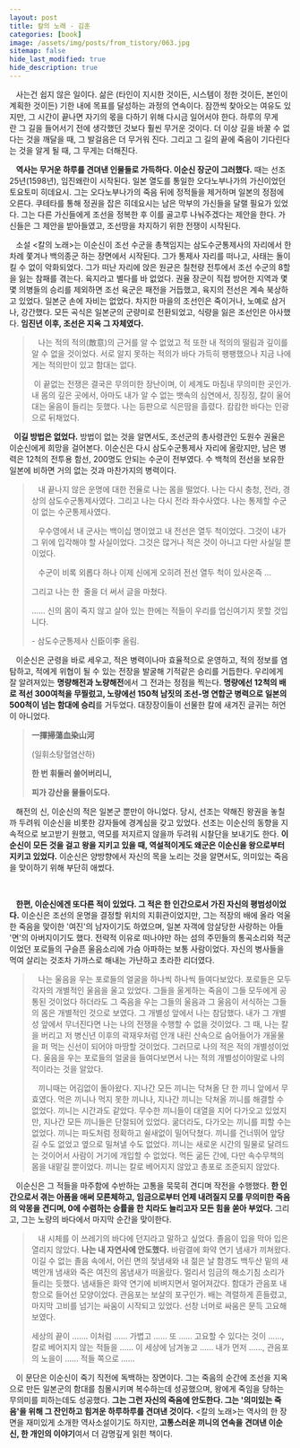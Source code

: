 ```yaml
---
layout: post
title: 칼의 노래 - 김훈
categories: [book]
image: /assets/img/posts/from_tistory/063.jpg
sitemap: false
hide_last_modified: true
hide_description: true
---
```





   사는건 쉽지 않은 일이다. 삶은 (타인이 지시한 것이든, 시스템이 정한 것이든, 본인이 계획한 것이든) 기한 내에 목표를 달성하는 과정의 연속이다. 잠깐씩 찾아오는 여유도 있지만, 그 시간이 끝나면 자기의 몫을 다하기 위해 다시금 일어서야 한다. 하루의 무게란 그 길을 들어서기 전에 생각했던 것보다 훨씬 무거운 것이다. 더 이상 길을 바꿀 수 없다는 것을 깨달을 때, 그 발걸음은 더 무거워 진다. 그리고 그 길의 끝에 죽음이 기다린다는 것을 알게 될 때, 그 무게는 더해진다.

  


   **역사는 무거운 하루를 견뎌낸 인물들로 가득하다. 이순신 장군이 그러했다.** 때는 선조 25년(1598년), 임진왜란이 시작된다. 일본 열도를 통일한 오다노부나가의 가신이었던 토요토미 히데요시. 그는 오다노부나가의 죽음 뒤에 정적들을 제거하며 일본의 정점에 오른다. 쿠테타를 통해 정권을 잡은 히데요시는 남은 막부의 가신들을 달랠 필요가 있었다. 그는 다른 가신들에게 조선을 정복한 후 이를 골고루 나눠주겠다는 제안을 한다. 가신들은 그 제안을 받아들였고, 조선땅을 차지하기 위한 전쟁이 시작된다. 

  


   소설 <칼의 노래\>는 이순신이 조선 수군을 총책임지는 삼도수군통제사의 자리에서 한차례 쫓겨나 백의종군 하는 장면에서 시작된다. 그가 통제사 자리를 떠나고, 사태는 돌이킬 수 없이 악화되었다. 그가 떠난 자리에 앉은 원균은 칠천량 전투에서 조선 수군의 8할을 잃는 참패를 겪는다. 육지라고 별다를 바 없었다. 권율 장군이 직접 방어한 지역과 몇몇 의병들의 승리를 제외하면 조선 육군은 패전을 거듭했고, 육지의 전선은 계속 북상하고 있었다. 일본군 손에 자비는 없었다. 차지한 마을의 조선인은 죽이거나, 노예로 삼거나, 강간했다. 모든 곡식은 일본군의 군량미로 전환되었고, 식량을 잃은 조선인은 아사했다. **임진년 이후, 조선은 지옥 그 자체였다.** 

  


>   나는 적의 적의(敵意)의 근거를 알 수 없었고 적 또한 내 적의의 떨림과 깊이를 알 수 없을 것이었다. 서로 알지 못하는 적의가 바다 가득히 팽팽했으나 지금 나에게는 적의만이 있고 함대는 없다. 
>
>   이 끝없는 전쟁은 결국은 무의미한 장난이며, 이 세계도 마침내 무의미한 곳인가. 내 몸의 깊은 곳에서, 아마도 내가 알 수 없는 뱃속의 심연에서, 징징징, 칼이 울어대는 울음이 들리는 듯했다. 나는 등판으로 식은땀을 흘렸다. 캄캄한 바다는 인광으로 뒤채었다.   


  **이길 방법은 없었다.** 방법이 없는 것을 알면서도, 조선군의 총사령관인 도원수 권율은 이순신에게 희망을 걸어본다. 이순신은 다시 삼도수군통제사 자리에 올랐지만, 남은 병력은 12척의 전투용 함선, 200명도 안되는 수군이 전부였다. 수 백척의 전선을 보유한 일본에 비하면 거의 없는 것과 마찬가지의 병력이다. 

  
>   내 끝나지 않은 운명에 대한 전율로 나는 몸을 떨었다. 나는 다시 충청, 전라, 경상의 삼도수군통제사였다. 그리고 나는 다시 전라 좌수사였다. 나는 통제할 수군이 없는 수군통제사였다. 
>
>   우수영에서 내 군사는 백이십 명이었고 내 전선은 열두 척이었다. 그것이 내가 그 위에 입각해야 할 사실이었다. 그것은 많거나 적은 것이 아니고 다만 사실일 뿐이었다. 
>
>   수군이 비록 외롭다 하나 이제 신에게 오히려 전선 열두 척이 있사온즉 ...
>
> 그리고 나는 한  줄을 더 써서 글을 마쳤다.
>
>...... 신의 몸이 죽지 않고 살아 있는 한에는 적들이 우리를 업신여기지 못할 것입니다.
>
> \- 삼도수군통제사 신臣이李 올림.

  


   이순신은 군령을 바로 세우고, 적은 병력이나마 효율적으로 운영하고, 적의 정보를 염탐하고, 적에게 위협이 될 수 있는 전장을 발굴해 기적같은 승리를 거듭한다. 우리에게 잘 알려져있는 **명량해전과 노량해전**에서 그 전과는 정점을 찍는다. **명량에선 12척의 배로 적선 300여척을 무찔렀고, 노량에선 150척 남짓의 조선-명 연합군 병력으로 일본의 500척이 넘는 함대에 승리**를 거두었다. 대장장이들이 선물한 칼에 새겨진 글귀는 허언이 아니었다.

  


> **一揮掃蕩血染山河**
>
> (일휘소탕혈염산하)
>
> **한 번 휘둘러 쓸어버리니,**
>
> **피가 강산을 물들이도다.**

  
   해전의 신, 이순신의 적은 일본군 뿐만이 아니었다. 당시, 선조는 약해진 왕권을 놓칠까 두려워 이순신을 비롯한 강자들에 경계심을 갖고 있었다. 선조는 이순신의 동향을 지속적으로 보고받기 원했고, 역모를 저지르지 않을까 두려워 시찰단을 보내기도 한다. **이순신이 모든 것을 걸고 왕을 지키고 있을 때, 역설적이게도 왜군은 이순신을 왕으로부터 지키고 있었다.** 이순신은 양방향에서 자신의 목을 노리는 것을 알면서도, 의미있는 죽음을 맞이하기 위해 부단히 애썼다.

 

   **한편, 이순신에겐 또다른 적이 있었다. 그 적은 한 인간으로서 가진 자신의 평범성이었다.** 이순신은 조선의 운명을 결정할 위치의 지휘관이었지만, 그는 적장의 배에 올라 억울한 죽음을 맞이한 '여진'의 남자이기도 하였으며, 일본 자객에 암살당한 사랑하는 아들 '면'의 아버지이기도 했다. 전략적 이유로 떠나야만 하는 섬의 주민들의 통곡소리와 적군이었던 포로들의 구슬픈 울음소리에 가슴 아파하는 보통 사람이었다. 자신의 병사들을 먹여 살리는 것조차 가까스로 해내는 가난하고 초라한 리더였다. 

  


>   나는 울음을 우는 포로들의 얼굴을 하나씩 하나씩 들여다보았다. 포로들은 모두 각자의 개별적인 울음을 울고 있었다. 그들을 울게하는 죽음이 그들 모두에게 공통된 것이었다 하더라도 그 죽음을 우는 그들의 울음과 그 울음이 서식하는 그들의 몸은 개별적인 것으로 보였다. 그 개별성 앞에서 나는 참담했다. 내가 그 개별성 앞에서 무너진다면 나는 나의 전쟁을 수행할 수 없을 것이었다. 그 때, 나는 칼을 버리고 저 병신년 이후의 곽재우처럼 안개 내린 산속으로 숨어들어가 개울물을 퍼 먹는 신선이 되어야 마땅할 것이었다. 그러므로 나의 적은 적의 개별성이었다. 울음을 우는 포로들의 얼굴을 들여다보면서 나는 적의 개별성이야말로 나의 적이라는 것을 알았다. 
>
>   끼니때는 어김없이 돌아왔다. 지나간 모든 끼니는 닥쳐올 단 한 끼니 앞에서 무효였다. 먹은 끼니나 먹지 못한 끼니나, 지나간 끼니는 닥쳐올 끼니를 해결할 수 없었다. 끼니는 시간과도 같았다. 무수한 끼니들이 대열을 지어 다가오고 있었지만, 지나간 모든 끼니들은 단절되어 있었다. 굶더라도, 다가오는 끼니를 피할 수는 없었다. 끼니는 파도처럼 정확하고 쉴새없이 밀어닥쳤다. 끼니를 건너뛰어 앞당길 수도 없었고 옆으로 밀쳐낼 수도 없었다. 끼니는 새로운 시간의 밀물로 달려드는 것이어서 사람이 거기에 개입할 수 없었다. 먹든 굶든 간에, 다만 속수무책의 몸을 내맡길 뿐이었다. 끼니는 칼로 베어지지 않았고 총포로 조준되지 않았다. 

  


   이순신은 그 적들을 마주함에 수반하는 고통을 묵묵히 견디며 작전을 수행했다. **한 인간으로서 겪는 아픔을 애써 모른체하고, 임금으로부터 언제 내려질지 모를 무의미한 죽음의 악몽을 견디며, 0에 수렴하는 승률을 한 치라도 늘리고자 모든 힘을 쏟아 부었다.** 그리고, 그는 노량의 바다에서 마지막 순간을 맞이한다. 

  


>   내 시체를 이 쓰레기의 바다에 던지라고 말하고 싶었다. 졸음이 입을 막아 입은 열리지 않았다. **나는 내 자연사에 안도했다.** 바람결에 화약 연기 냄새가 끼쳐왔다. 이길 수 없는 졸음 속에서, 어린 면의 젖냄새와 내 젊은 날 함경도 백두산 밑의 새벽안개 냄새와 죽은 여진의 몸냄새가 떠올랐다. 멀리서 임금의 해소기침 소리가 들리는 듯했다. 냄새들은 화약 연기에 비벼지면서 멀어져갔다. 함대가 관음포 내항으로 들어선 모양이었다. 관음포는 보살의 포구인가. 배는 격렬하게 흔들렸고, 마지막 고비를 넘기는 싸움이 시작되고 있었다. 선창 너머로 싸움은 문득 고요해 보였다. 
>
> 세상의 끝이 ....... 이처럼 ...... 가볍고 ...... 또 ...... 고요할 수 있다는 것이 ......, 칼로 베어지지 않는 적들을 ...... 이 세상에 남겨놓고 ...... 내가 먼저 ......, 관음포의 노을이 ...... 적들 쪽으로 ......

  


   이 문단은 이순신이 죽기 직전에 독백하는 장면이다. 그는 죽음의 순간에 조선을 지옥으로 만든 일본군의 함대를 침몰시키며 복수하는데 성공했으며, 왕에게 죽임을 당하는 무의미를 피하는데도 성공했다. **그는 그런 자신의 죽음에 안도한다. 그는 '의미있는 죽음'을 위해 그 잔인하고 힘겨운 하루하루를 견뎌낸 것이다.** <칼의 노래\>는 역사의 한 장면을 재미있게 소개한 역사소설이기도 하지만, **고통스러운 끼니의 연속을** **견뎌낸 이순신, 한 개인의 이야기**여서 더 감명깊게 읽힌 책이다.

